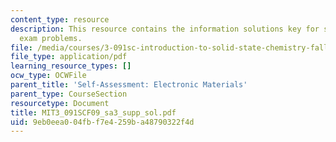 ```yaml
---
content_type: resource
description: This resource contains the information solutions key for supplemental
  exam problems.
file: /media/courses/3-091sc-introduction-to-solid-state-chemistry-fall-2010/9eb0eea004fbf7e4259ba48790322f4d_MIT3_091SCF09_sa3_supp_sol.pdf
file_type: application/pdf
learning_resource_types: []
ocw_type: OCWFile
parent_title: 'Self-Assessment: Electronic Materials'
parent_type: CourseSection
resourcetype: Document
title: MIT3_091SCF09_sa3_supp_sol.pdf
uid: 9eb0eea0-04fb-f7e4-259b-a48790322f4d
---
```

